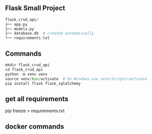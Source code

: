 ## Flask Small Project
```python
flask_crud_api/
├── app.py
├── models.py
├── database.db  # created automatically
└── requirements.txt
```

## Commands
```python
mkdir flask_crud_api
cd flask_crud_api
python -m venv venv
source venv/bin/activate  # On Windows use venv\Scripts\activate
pip install flask flask_sqlalchemy
```

## get all requirements
pip freeze > requirements.txt


## docker commands
```python

```